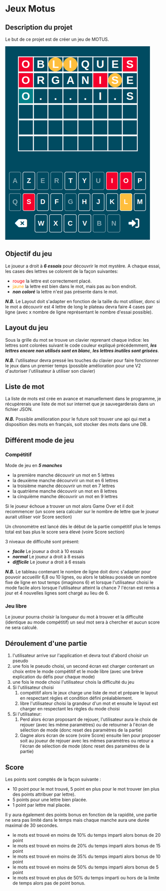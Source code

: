 # Jeux Motus
## Description du projet

Le but de ce projet est de créer un jeu de MOTUS.

![motus](resources/img/0.png)


## Objectif du jeu

Le joueur a droit à ***6 essais*** pour découvrir le mot mystère. A chaque essai, les cases des lettres se colorent de la façon suivantes:

- <span style="color: red;">rouge</span> la lettre est correctement placé.
- <span style="color: orange;">jaune</span> la lettre est bien dans le mot, mais pas au bon endroit.
- ***non coloré*** la lettre n'est pas présente dans le mot.

***N.B.*** Le Layout doit s'adapter en fonction de la taille du mot utiliser, donc si le mot a découvrir est 4 lettre de long le plateau devra faire 4 cases par ligne (avec x nombre de ligne représentant le nombre d'essai possible).

## Layout du jeu

Sous la grille du mot se trouve un clavier reprenant chaque indice: les lettres sont colorées suivant le code couleur expliqué précédemment, ***les lettres encore non utilisés sont en blanc***, ***les lettres inutiles sont grisées***.

***N.B.*** l'utilisateur devra pressé les touches du clavier pour faire fonctionner le jeux dans un premier temps (possible amélioration pour une V2 d'autoriser l'utilisateur à utiliser son clavier)

## Liste de mot

La liste de mots est crée en avance et manuellement dans le programme, je récupèrerais une liste de mot sur internet que je sauvegarderais dans un fichier JSON.

***N.B.*** Possible amélioration pour le future soit trouver une api qui met a disposition des mots en français, soit stocker des mots dans une DB.

## Différent mode de jeu

### Compétitif

Mode de jeu en ***5 manches***

- la première manche découvrir un mot en 5 lettres
- la deuxième manche décourvrir un mot en 6 lettres
- la troisième manche découvrir un mot en 7 lettres
- la quatrième manche découvrir un mot en 8 lettres
- la cinquième manche découvrir un mot en 9 lettres

Si le joueur échoue a trouver un mot alors Game Over et il doit recommencer (un score sera calculer sur le nombre de lettre que le joueur aurait utiliser voir Score section)

Un chronomètre est lancé dés le début de la partie compétitif plus le temps total est bas plus le score sera élevé (voire Score section)

3 niveaux de difficulté sont présent:

- ***facile*** Le joueur a droit à 10 essais
- ***normal*** Le joueur a droit à 8 essais
- ***difficile*** Le joueur a droit à 6 essais

***N.B.*** Le tableau contenant le nombre de ligne doit donc s'adapter pour pouvoir accueillir 6,8 ou 10 lignes, ou alors le tableau possède un nombre fixe de ligne en tout temps (imaginons 6) et lorsque l'utilisateur choisi le mode facile alors lorsque l'utilisateur atteint la chance 7 l'écran est remis a jour et 4 nouvelles lignes sont chargé au lieu de 6.

### Jeu libre

Le joueur pourra choisir la longueur du mot à trouver et la difficulté (identique au mode compétitif) un seul mot sera à chercher et aucun score ne sera calculé.

## Déroulement d'une partie

1) l'utilisateur arrive sur l'application et devra tout d'abord choisir un pseudo
2) une fois le pseudo choisi, un second écran est charger contenant un choix entre le mode compétitif et le mode libre (avec une brève explication du défis pour chaque mode)
3) une fois le mode choisi l'utilisateur chois la difficulté du jeu
4) Si l'utilisateur choisi
   1) compétitif alors le jeux charge une liste de mot et prépare le layout en respectant règles et condition défini préalablement.
   2) libre l'utilisateur choisi la grandeur d'un mot et ensuite le layout est charger en respectant les règles du mode choisi
5) Si l'utilisateur:
   1) Perd alors écran proposant de rejouer, l'utilisateur aura le choix de rejouer (avec les même paramètres) ou de retourner à l'écran de sélection de mode (donc reset des paramètres de la partie)
   2) Gagne alors écran de score (voire Score) ensuite lien pour proposer soit au joueur de rejouer avec les mêmes paramètres ou retour a l'écran de sélection de mode (donc reset des paramètres de la partie)

## Score

Les points sont comptés de la façon suivante :

- 10 point pour le mot trouvé, 5 point en plus pour le mot trouver (en plus des points attribuer par lettre).
- 5 points pour une lettre bien placée.
- 1 point par lettre mal placée.

Il y aura également des points bonus en fonction de la rapidité, une partie ne sera pas limité dans le temps mais chaque manche aura une durée maximal de 30 secondes.

- le mots est trouvé en moins de 10% du temps imparti alors bonus de 20 point
- le mots est trouvé en moins de 20% du temps imparti alors bonus de 15 point
- le mots est trouvé en moins de 35% du temps imparti alors bonus de 10 point
- le mots est trouvé en moins de 50% du temps imparti alors bonus de 5 point
- le mots est trouvé en plus de 50% du temps imparti ou hors de la limite de temps alors pas de point bonus.

